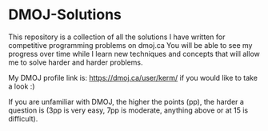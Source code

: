 # DMOJ-Solutions
This repository is a collection of all the solutions I have written for competitive programming problems on dmoj.ca
You will be able to see my progress over time while I learn new techniques and concepts that will allow me to solve harder and harder problems. 

My DMOJ profile link is: https://dmoj.ca/user/kerm/ if you would like to take a look :)

If you are unfamiliar with DMOJ, the higher the points (pp), the harder a question is (3pp is very easy, 7pp is moderate, anything above or at 15 is difficult). 
